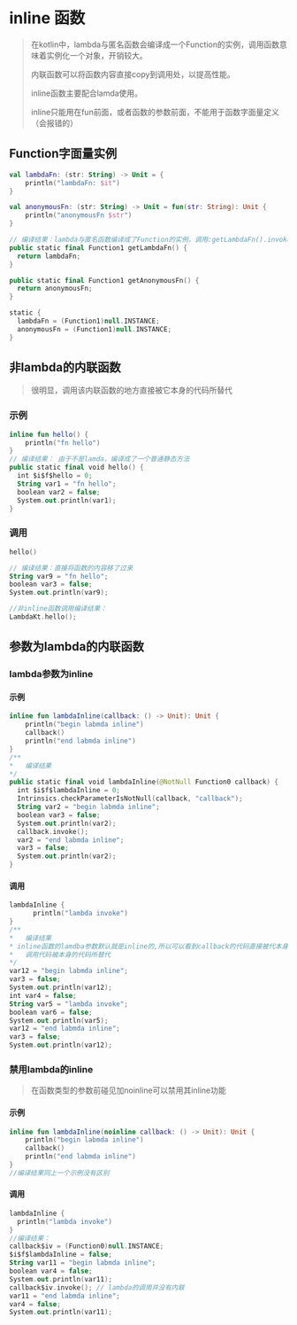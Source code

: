 # inline 函数

> 在kotlin中，lambda与匿名函数会编译成一个Function的实例，调用函数意味着实例化一个对象，开销较大。
>
> 内联函数可以将函数内容直接copy到调用处，以提高性能。
>
> inline函数主要配合lamda使用。
>
> inline只能用在fun前面，或者函数的参数前面，不能用于函数字面量定义（会报错的）

## Function字面量实例

``` kotlin
val lambdaFn: (str: String) -> Unit = {
    println("lambdaFn: $it")
}

val anonymousFn: (str: String) -> Unit = fun(str: String): Unit {
    println("anonymousFn $str")
}

// 编译结果：lambda与匿名函数编译成了Function的实例，调用:getLambdaFn().invoke()
public static final Function1 getLambdaFn() {
  return lambdaFn;
}

public static final Function1 getAnonymousFn() {
  return anonymousFn;
}

static {
  lambdaFn = (Function1)null.INSTANCE;
  anonymousFn = (Function1)null.INSTANCE;
}
```

## 非lambda的内联函数

> 很明显，调用该内联函数的地方直接被它本身的代码所替代

### 示例

``` kotlin
inline fun hello() {
    println("fn hello")
}
// 编译结果： 由于不是lamda，编译成了一个普通静态方法
public static final void hello() {
  int $i$f$hello = 0;
  String var1 = "fn hello";
  boolean var2 = false;
  System.out.println(var1);
}
```

### 调用

``` kotlin
hello()

// 编译结果：直接将函数的内容移了过来
String var9 = "fn hello";
boolean var3 = false;
System.out.println(var9);

//非inline函数调用编译结果：
LambdaKt.hello();
```

## 参数为lambda的内联函数

### lambda参数为inline

#### 示例

``` kotlin
inline fun lambdaInline(callback: () -> Unit): Unit {
    println("begin labmda inline")
    callback()
    println("end labmda inline")
}
/**
*	编译结果
*/
public static final void lambdaInline(@NotNull Function0 callback) {
  int $i$f$lambdaInline = 0;
  Intrinsics.checkParameterIsNotNull(callback, "callback");
  String var2 = "begin labmda inline";
  boolean var3 = false;
  System.out.println(var2);
  callback.invoke();
  var2 = "end labmda inline";
  var3 = false;
  System.out.println(var2);
}
```

#### 调用

``` kotlin
lambdaInline {
	  println("lambda invoke")
}
/**
*	编译结果
* inline函数的lamdba参数默认就是inline的,所以可以看到callback的代码直接被代本身的代码替代了
*	调用代码被本身的代码所替代
*/
var12 = "begin labmda inline";
var3 = false;
System.out.println(var12);
int var4 = false;
String var5 = "lambda invoke";
boolean var6 = false;
System.out.println(var5);
var12 = "end labmda inline";
var3 = false;
System.out.println(var12);
```

### 禁用lambda的inline

> 在函数类型的参数前碰见加noinline可以禁用其inline功能

#### 示例

``` kotlin
inline fun lambdaInline(noinline callback: () -> Unit): Unit {
    println("begin labmda inline")
    callback()
    println("end labmda inline")
}
//编译结果同上一个示例没有区别
```

#### 调用

``` kotlin
lambdaInline {
  println("lambda invoke")
}
//编译结果：
callback$iv = (Function0)null.INSTANCE;
$i$f$lambdaInline = false;
String var11 = "begin labmda inline";
boolean var4 = false;
System.out.println(var11);
callback$iv.invoke(); // lambda的调用并没有内联
var11 = "end labmda inline";
var4 = false;
System.out.println(var11);
```



